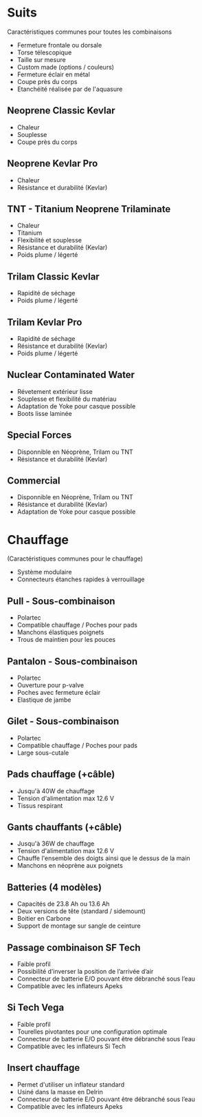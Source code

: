 # Suits
Caractéristiques communes pour toutes les combinaisons
- Fermeture frontale ou dorsale
- Torse télescopique
- Taille sur mesure
- Custom made (options / couleurs)
- Fermeture éclair en métal
- Coupe près du corps
- Etanchéité réalisée par de l'aquasure

## Neoprene Classic Kevlar
- Chaleur
- Souplesse
- Coupe près du corps

## Neoprene Kevlar Pro
- Chaleur
- Résistance et durabilité (Kevlar)

## TNT - Titanium Neoprene Trilaminate
- Chaleur
- Titanium
- Flexibilité et souplesse
- Résistance et durabilité (Kevlar)
- Poids plume / légerté

## Trilam Classic Kevlar
- Rapidité de séchage
- Poids plume / légerté

## Trilam Kevlar Pro
- Rapidité de séchage
- Résistance et durabilité (Kevlar)
- Poids plume / légerté

## Nuclear Contaminated Water
- Révetement extérieur lisse
- Souplesse et flexibilité du matériau
- Adaptation de Yoke pour casque possible
- Boots lisse laminée

## Special Forces
- Disponnible en Néoprène, Trilam ou TNT
- Résistance et durabilité (Kevlar)

## Commercial
- Disponnible en Néoprène, Trilam ou TNT
- Résistance et durabilité (Kevlar)
- Adaptation de Yoke pour casque possible


# Chauffage
(Caractéristiques communes pour le chauffage)
- Système modulaire
- Connecteurs étanches rapides à verrouillage

## Pull - Sous-combinaison
- Polartec
- Compatible chauffage / Poches pour pads 
- Manchons élastiques poignets
- Trous de maintien pour les pouces

## Pantalon - Sous-combinaison
- Polartec
- Ouverture pour p-valve
- Poches avec fermeture éclair
- Elastique de jambe

## Gilet - Sous-combinaison
- Polartec
- Compatible chauffage / Poches pour pads 
- Large sous-cutale

## Pads chauffage (+câble)
- Jusqu'à 40W de chauffage
- Tension d'alimentation max 12.6 V
- Tissus respirant

## Gants chauffants (+câble)
- Jusqu'à 36W de chauffage
- Tension d'alimentation max 12.6 V
- Chauffe l'ensemble des doigts ainsi que le dessus de la main
- Manchons en néoprène aux poignets

## Batteries (4 modèles)
- Capacités de 23.8 Ah ou 13.6 Ah
- Deux versions de tête (standard / sidemount)
- Boitier en Carbone
- Support de montage sur sangle de ceinture

## Passage combinaison SF Tech
- Faible profil
- Possibilité d’inverser la position de l’arrivée d’air
- Connecteur de batterie E/O pouvant être débranché sous l’eau
- Compatible avec les inflateurs Apeks

## Si Tech Vega
- Faible profil
- Tourelles pivotantes pour une configuration optimale
- Connecteur de batterie E/O pouvant être débranché sous l’eau
- Compatible avec les inflateurs Si Tech

## Insert chauffage
- Permet d'utiliser un inflateur standard
- Usiné dans la masse en Delrin
- Connecteur de batterie E/O pouvant être débranché sous l’eau
- Compatible avec les inflateurs Apeks
